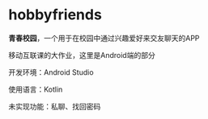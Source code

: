 # hobbyfriends

**青春校园**，一个用于在校园中通过兴趣爱好来交友聊天的APP

移动互联课的大作业，这里是Android端的部分

开发环境：Android Studio

使用语言：Kotlin

未实现功能：私聊、找回密码

